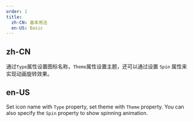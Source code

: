 ```yaml
---
order: 1
title:
  zh-CN: 基本用法
  en-US: Basic
---
```


## zh-CN

通过`Type`属性设置图标名称，`Theme`属性设置主题，还可以通过设置 `Spin` 属性来实现动画旋转效果。

## en-US

Set icon name with `Type` property, set theme with `Theme` property. You can also specify the `Spin` property to show spinning animation.

<style>
.icons-list .anticon {
  margin-right: 6px;
  font-size: 24px;
}
</style>
